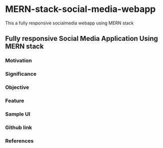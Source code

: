 # MERN-stack-social-media-webapp
This a fully responsive socialmedia webapp using MERN stack

## Fully responsive Social Media Application Using MERN stack
### Motivation
### Significance
### Objective
### Feature
### Sample UI
### Github link
### References

